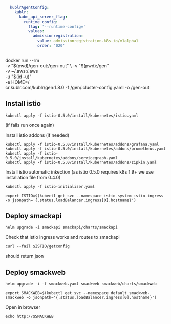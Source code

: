 

```yaml
  kublrAgentConfig:
    kublr:
      kube_api_server_flag:
        runtime_config:
          flag: '--runtime-config='
          values:
            admissionregistration:
              value: admissionregistration.k8s.io/v1alpha1
              order: '020'
    
```


docker run --rm \
    -v "$(pwd)/gen-out:/gen-out" \
    -v "$(pwd):/gen" \
    -v ~/.aws:/.aws \
    -u "$(id -u)" \
    -e HOME=/ \
    cr.kublr.com/kublr/gen:1.8.0 -f /gen/.cluster-config.yaml -o /gen-out
    
   
## Install istio   
    
```
kubectl apply -f istio-0.5.0/install/kubernetes/istio.yaml
```

(if fails run once again)

Install istio addons (if needed)

```
kubectl apply -f istio-0.5.0/install/kubernetes/addons/grafana.yaml
kubectl apply -f istio-0.5.0/install/kubernetes/addons/prometheus.yaml
kubectl apply -f istio-0.5.0/install/kubernetes/addons/servicegraph.yaml
kubectl apply -f istio-0.5.0/install/kubernetes/addons/zipkin.yaml
```

Install istio automatic inkection (as istio 0.5.0 requires k8s 1.9+ we use installation file from 0.4.0)

```
kubectl apply -f istio-initializer.yaml
```

```
export ISTIO=$(kubectl get svc --namespace istio-system istio-ingress -o jsonpath='{.status.loadBalancer.ingress[0].hostname}')
```

## Deploy smackapi

```
helm upgrade -i smackapi smackapi/charts/smackapi
```

Check that istio ingress works and routes to smackapi

```
curl --fail $ISTIO/getconfig
```

should return json

## Deploy smackweb

```
helm upgrade -i -f smackweb.yaml smackweb smackweb/charts/smackweb
```

```
export SMACKWEB=$(kubectl get svc --namespace default smackweb-smackweb -o jsonpath='{.status.loadBalancer.ingress[0].hostname}')
```

Open in browser 
```
echo http://$SMACKWEB
```
